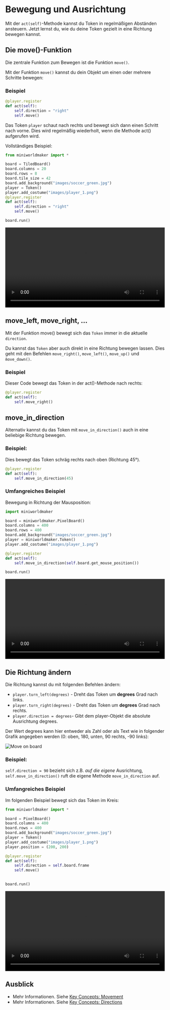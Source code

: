 # Bewegung und Ausrichtung 

Mit der ``act(self)``-Methode kannst du Token in regelmäßigen Abständen ansteuern. Jetzt lernst du, wie du deine Token gezielt in eine Richtung bewegen kannst.

## Die move()-Funktion


Die zentrale Funktion zum Bewegen ist die Funktion `move()`.

Mit der Funktion `move()` kannst du dein Objekt um einen oder mehrere Schritte bewegen:

### Beispiel

``` python
@player.register
def act(self):
    self.direction = "right"
    self.move()
```

Das Token `player` schaut nach rechts und bewegt sich dann einen Schritt nach vorne.
Dies wird regelmäßig wiederholt, wenn die Methode act() aufgerufen wird.

Vollständiges Beispiel:

``` python
from miniworldmaker import *

board = TiledBoard()
board.columns = 20
board.rows = 8
board.tile_size = 42
board.add_background("images/soccer_green.jpg")
player = Token()
player.add_costume("images/player_1.png")
@player.register
def act(self):
    self.direction = "right"
    self.move()

board.run()
```

 <video controls loop width=100%>
  <source src="../_static/moving_token.webm" type="video/webm">
  Your browser does not support the video tag.
</video> 

## move_left, move_right, ...

Mit der Funktion move() bewegt sich das `Token` immer in die aktuelle `direction`. 

Du kannst das `Token` aber auch direkt in eine Richtung bewegen lassen. Dies geht mit den Befehlen `move_right()`, `move_left()`, `move_up()` und `m̀ove_down()`.

### Beispiel

Dieser Code bewegt das Token in der act()-Methode nach rechts:

``` python
@player.register
def act(self):
    self.move_right()
```

## move_in_direction

Alternativ kannst du das Token mit `move_in_direction()` auch in eine beliebige Richtung bewegen.

### Beispiel:


Dies bewegt das Token schräg rechts nach oben (Richtung 45°). 

``` python
@player.register
def act(self):
    self.move_in_direction(45)
```

### Umfangreiches Beispiel

Bewegung in Richtung der Mausposition:

``` python
import miniworldmaker

board = miniworldmaker.PixelBoard()
board.columns = 400
board.rows = 400
board.add_background("images/soccer_green.jpg")
player = miniworldmaker.Token()
player.add_costume("images/player_1.png")

@player.register
def act(self):
    self.move_in_direction(self.board.get_mouse_position())

board.run()
```

 <video controls loop width=100%>
  <source src="../_static/followmouse.webm" type="video/webm">
  Your browser does not support the video tag.
</video> 


## Die Richtung ändern

Die Richtung kannst du mit folgenden Befehlen ändern:

* ``player.turn_left(degrees)`` - Dreht das Token um **degrees** Grad nach links.
* ``player.turn_right(degrees)`` - Dreht das Token um **degrees** Grad nach rechts.
* ``player.direction = degrees``- Gibt dem player-Objekt die absolute Ausrichtung degrees.
  
Der Wert degrees kann hier entweder als Zahl oder als Text wie in folgender Grafik angegeben werden (0: oben, 180, unten, 90 rechts, -90 links):

![Move on board](/_images/movement.jpg)
  
### Beispiel:

`self.direction = 90` bezieht sich z.B. *auf die eigene* Ausrichtung, `self.move_in_direction()` ruft die eigene Methode `move_in_direction` auf.

### Umfangreiches Beispiel

Im folgenden Beispiel bewegt sich das Token im Kreis:

``` python
from miniworldmaker import *

board = PixelBoard()
board.columns = 400
board.rows = 400
board.add_background("images/soccer_green.jpg")
player = Token()
player.add_costume("images/player_1.png")
player.position = (200, 200)

@player.register
def act(self):
    self.direction = self.board.frame
    self.move()
    

board.run()
```

 <video controls loop width=100%>
  <source src="../_static/move_in_circle.webm" type="video/webm">
  Your browser does not support the video tag.
</video> 

## Ausblick

* Mehr Informationen. Siehe [Key Concepts: Movement](../key_concepts/movement)
* Mehr Informationen. Siehe [Key Concepts: Directions](../key_concepts/directions)